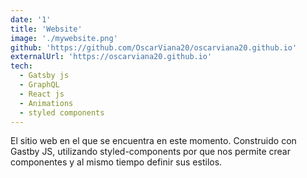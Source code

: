 ```yaml
---
date: '1'
title: 'Website'
image: './mywebsite.png'
github: 'https://github.com/OscarViana20/oscarviana20.github.io'
externalUrl: 'https://oscarviana20.github.io'
tech:
  - Gatsby js
  - GraphQL
  - React js
  - Animations
  - styled components
---
```


El sitio web en el que se encuentra en este momento. Construido con Gastby JS, utilizando styled-components por que nos permite crear componentes y al mismo tiempo definir sus estilos. 